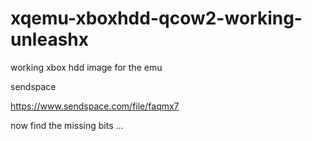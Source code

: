 # xqemu-xboxhdd-qcow2-working-unleashx
working xbox hdd image for the emu

sendspace

https://www.sendspace.com/file/faqmx7

now find the missing bits ...
